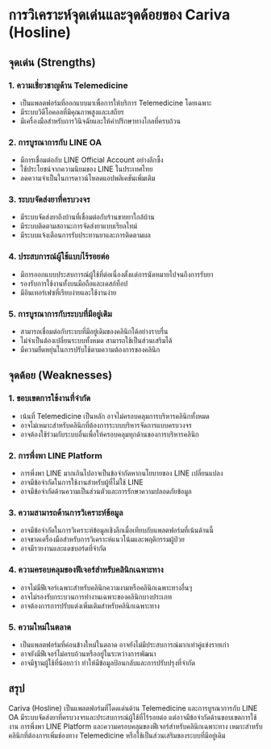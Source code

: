 # การวิเคราะห์จุดเด่นและจุดด้อยของ Cariva (Hosline)

## จุดเด่น (Strengths)

### 1. ความเชี่ยวชาญด้าน Telemedicine
- เป็นแพลตฟอร์มที่ออกแบบมาเพื่อการให้บริการ Telemedicine โดยเฉพาะ
- มีระบบวิดีโอคอลที่มีคุณภาพสูงและเสถียร
- มีเครื่องมือสำหรับการวินิจฉัยและให้คำปรึกษาทางไกลที่ครบถ้วน

### 2. การบูรณาการกับ LINE OA
- มีการเชื่อมต่อกับ LINE Official Account อย่างลึกซึ้ง
- ใช้ประโยชน์จากความนิยมของ LINE ในประเทศไทย
- ลดความจำเป็นในการดาวน์โหลดแอปพลิเคชันเพิ่มเติม

### 3. ระบบจัดส่งยาที่ครบวงจร
- มีระบบจัดส่งยาถึงบ้านที่เชื่อมต่อกับร้านขายยาใกล้บ้าน
- มีระบบติดตามสถานะการจัดส่งยาแบบเรียลไทม์
- มีระบบแจ้งเตือนการรับประทานยาและการติดตามผล

### 4. ประสบการณ์ผู้ใช้แบบไร้รอยต่อ
- มีการออกแบบประสบการณ์ผู้ใช้ที่ต่อเนื่องตั้งแต่การนัดหมายไปจนถึงการรับยา
- รองรับการใช้งานทั้งบนมือถือและเดสก์ท็อป
- มีอินเทอร์เฟซที่เรียบง่ายและใช้งานง่าย

### 5. การบูรณาการกับระบบที่มีอยู่เดิม
- สามารถเชื่อมต่อกับระบบที่มีอยู่เดิมของคลินิกได้อย่างราบรื่น
- ไม่จำเป็นต้องเปลี่ยนระบบทั้งหมด สามารถใช้เป็นส่วนเสริมได้
- มีความยืดหยุ่นในการปรับใช้ตามความต้องการของคลินิก

## จุดด้อย (Weaknesses)

### 1. ขอบเขตการใช้งานที่จำกัด
- เน้นที่ Telemedicine เป็นหลัก อาจไม่ครอบคลุมการบริหารคลินิกทั้งหมด
- อาจไม่เหมาะสำหรับคลินิกที่ต้องการระบบบริหารจัดการแบบครบวงจร
- อาจต้องใช้ร่วมกับระบบอื่นเพื่อให้ครอบคลุมทุกด้านของการบริหารคลินิก

### 2. การพึ่งพา LINE Platform
- การพึ่งพา LINE มากเกินไปอาจเป็นข้อจำกัดหากนโยบายของ LINE เปลี่ยนแปลง
- อาจมีข้อจำกัดในการใช้งานสำหรับผู้ที่ไม่ใช้ LINE
- อาจมีข้อจำกัดด้านความเป็นส่วนตัวและการรักษาความปลอดภัยข้อมูล

### 3. ความสามารถด้านการวิเคราะห์ข้อมูล
- อาจมีข้อจำกัดในการวิเคราะห์ข้อมูลเชิงลึกเมื่อเทียบกับแพลตฟอร์มที่เน้นด้านนี้
- อาจขาดเครื่องมือสำหรับการวิเคราะห์แนวโน้มและพฤติกรรมผู้ป่วย
- อาจมีรายงานและแดชบอร์ดที่จำกัด

### 4. ความครอบคลุมของฟีเจอร์สำหรับคลินิกเฉพาะทาง
- อาจไม่มีฟีเจอร์เฉพาะสำหรับคลินิกความงามหรือคลินิกเฉพาะทางอื่นๆ
- อาจไม่รองรับกระบวนการทำงานเฉพาะของคลินิกบางประเภท
- อาจต้องการการปรับแต่งเพิ่มเติมสำหรับคลินิกเฉพาะทาง

### 5. ความใหม่ในตลาด
- เป็นแพลตฟอร์มที่ค่อนข้างใหม่ในตลาด อาจยังไม่มีประสบการณ์มากเท่าคู่แข่งรายเก่า
- อาจยังมีฟีเจอร์ไม่ครบถ้วนหรืออยู่ในระหว่างการพัฒนา
- อาจมีฐานผู้ใช้ที่น้อยกว่า ทำให้มีข้อมูลป้อนกลับและการปรับปรุงที่จำกัด

## สรุป
Cariva (Hosline) เป็นแพลตฟอร์มที่โดดเด่นด้าน Telemedicine และการบูรณาการกับ LINE OA มีระบบจัดส่งยาที่ครบวงจรและประสบการณ์ผู้ใช้ที่ไร้รอยต่อ แต่อาจมีข้อจำกัดด้านขอบเขตการใช้งาน การพึ่งพา LINE Platform และความครอบคลุมของฟีเจอร์สำหรับคลินิกเฉพาะทาง เหมาะสำหรับคลินิกที่ต้องการเพิ่มช่องทาง Telemedicine หรือใช้เป็นส่วนเสริมของระบบที่มีอยู่เดิม
